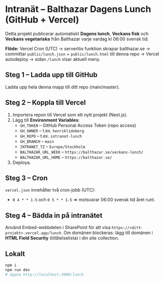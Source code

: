 
# Intranät – Balthazar Dagens Lunch (GitHub + Vercel)

Detta projekt publicerar automatiskt **Dagens lunch**, **Veckans fisk** och **Veckans vegetariska** från Balthazar varje vardag kl 06:00 svensk tid. 

**Flöde:** Vercel Cron (UTC) → serverlös funktion skrapar balthazar.se → committar `public/lunch.json` + `public/lunch.html` till denna repo → Vercel autodeploy → sidan `/lunch` visar aktuell meny.

## Steg 1 – Ladda upp till GitHub
Ladda upp hela denna mapp till ditt repo (main/master). 

## Steg 2 – Koppla till Vercel
1. Importera repon till Vercel som ett nytt projekt (Next.js). 
2. Lägg till **Environment Variables**:
   - `GH_TOKEN` – GitHub Personal Access Token (repo access)
   - `GH_OWNER` – t.ex. `henriklideberg`
   - `GH_REPO` – t.ex. `intranat-lunch`
   - `GH_BRANCH` – `main`
   - `INTRANET_TZ` – `Europe/Stockholm`
   - `BALTHAZAR_URL_WEEK` – `https://balthazar.se/veckans-lunch/`
   - `BALTHAZAR_URL_HOME` – `https://balthazar.se/`
3. Deploya.

## Steg 3 – Cron
`vercel.json` innehåller två cron-jobb (UTC):
- `0 4 * * 1-5` och `0 5 * * 1-5`  ⇒ motsvarar 06:00 svensk tid året runt.

## Steg 4 – Bädda in på intranätet
Använd Embed-webbdelen i SharePoint för att visa `https://<ditt-projekt>.vercel.app/lunch`. Om domänen blockeras: lägg till domänen i **HTML Field Security** (tillåtelselista) i din site collection.

## Lokalt
```bash
npm i
npm run dev
# öppna http://localhost:3000/lunch
```

